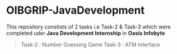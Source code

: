 # OIBGRIP-JavaDevelopment

This repository constists of 2 tasks i.e Task-2 & Task-3 which were completed uder **Java Development Internship** in **Oasis Infobyte**

> Task-2 : Number Guessing Game
> Task-3 : ATM Interface
